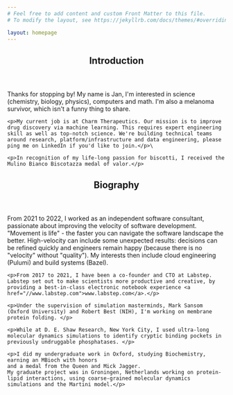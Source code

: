 ```yaml
---
# Feel free to add content and custom Front Matter to this file.
# To modify the layout, see https://jekyllrb.com/docs/themes/#overriding-theme-defaults

layout: homepage
---
```


<!-- intro -->
  <section id="intro">
    <header class="major">
      <h2>Introduction</h2>
    </header>
    <p>Thanks for stopping by! My name is Jan, I'm interested in science (chemistry, biology, physics), computers and math. I'm also a melanoma survivor, which isn't a funny thing to share.</p>

    <p>My current job is at Charm Therapeutics. Our mission is to improve drug discovery via machine learning. This requires expert engineering skill as well as top-notch science. We're building technical teams around research, platform/infrastructure and data engineering, please ping me on LinkedIn if you'd like to join.</p>\

    <p>In recognition of my life-long passion for biscotti, I received the Mulino Bianco Biscotazza medal of valor.</p>
  </section>

<!-- biography -->
  <section id="biography">
    <header class="major">
      <h2>Biography</h2>
    </header>
    <p>From 2021 to 2022, I worked as an independent software consultant, passionate about improving the velocity of software development. "Movement is life" - the faster you can navigate the software landscape the better. High-velocity can include some unexpected results: decisions can be refined quickly and engineers remain happy (because there is no "velocity" without "quality"). My interests then include cloud engineering (Pulumi) and build systems (Bazel).</p>

    <p>From 2017 to 2021, I have been a co-founder and CTO at Labstep. Labstep set out to make scientists more productive and creative, by providing a best-in-class electronic notebook experience <a href="//www.labstep.com">www.labstep.com</a>.</p>

    <p>Under the supervision of simulation masterminds, Mark Sansom (Oxford University) and Robert Best (NIH), I'm working on membrane protein folding. </p>

    <p>While at D. E. Shaw Research, New York City, I used ultra-long molecular dynamics simulations to identify cryptic binding pockets in previously undruggable phosphatases. </p>

    <p>I did my undergraduate work in Oxford, studying Biochemistry, earning an MBioch with honors
    and a medal from the Queen and Mick Jagger.
    My graduate project was in Groningen, Netherlands working on protein-lipid interactions, using coarse-grained molecular dynamics simulations and the Martini model.</p>
  </section>

